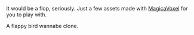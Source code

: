 It would be a flop, seriously. Just a few assets made with [MagicaVoxel](https://ephtracy.github.io) for you to play with. 

A flappy bird wannabe clone.